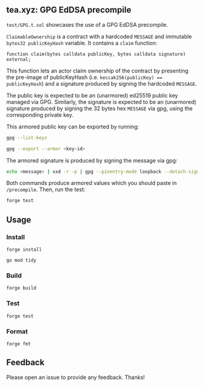 ## tea.xyz: GPG EdDSA precompile

`test/GPG.t.sol` showcases the use of a GPG EdDSA precompile.

`ClaimableOwnership` is a contract with a hardcoded `MESSAGE` and immutable `bytes32 publicKeyHash` variable. It contains a `claim` function:

```solidity
function claim(bytes calldata publicKey, bytes calldata signature) external;
```

This function lets an actor claim ownership of the contract by presenting the pre-image of publicKeyHash (i.e. `keccak256(publicKey) == publicKeyHash`) and a signature produced by signing the hardcoded `MESSAGE`.

The public key is expected to be an (unarmored) ed25519 public key managed via GPG. Similarly, the signature is expected to be an (unarmored) signature produced by signing the 32 bytes hex `MESSAGE` via gpg, using the corresponding private key.

This armored public key can be exported by running:

```bash
gpg --list-keys
```

```bash
gpg --export --armor <key-id>
```

The armored signature is produced by signing the message via gpg:

```bash
echo <message> | xxd -r -p | gpg --pinentry-mode loopback --detach-sign --armor
```

Both commands produce armored values which you should paste in `/precompile`. Then, run the test:

```bash
forge test
```

## Usage

### Install

```shell
forge install
```

```shell
go mod tidy
```

### Build

```shell
forge build
```

### Test

```shell
forge test
```

### Format

```shell
forge fmt
```

## Feedback

Please open an issue to provide any feedback. Thanks!
